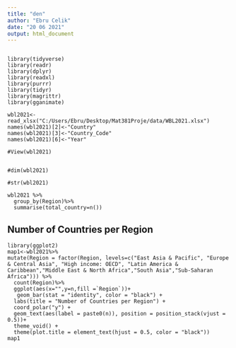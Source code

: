 ```yaml
---
title: "den"
author: "Ebru Celik"
date: "20 06 2021"
output: html_document
---
```

```{r,echo = FALSE,message=FALSE,warning=FALSE}

library(tidyverse)
library(readr)
library(dplyr)
library(readxl)
library(purrr)
library(tidyr)
library(magrittr)
library(gganimate)

wbl2021<-read_xlsx("C:/Users/Ebru/Desktop/Mat381Proje/data/WBL2021.xlsx")
names(wbl2021)[2]<-"Country"
names(wbl2021)[3]<-"Country_Code"
names(wbl2021)[6]<-"Year"

#View(wbl2021)


```
```{r,echo = FALSE,message=FALSE,warning=FALSE}
#dim(wbl2021)
```
```{r,echo = FALSE,message=FALSE,warning=FALSE}
#str(wbl2021)
```
```{r,echo = FALSE,message=FALSE,warning=FALSE,include=FALSE}
wbl2021 %>%
  group_by(Region)%>%
  summarise(total_country=n())
```

## Number of Countries per Region

```{r}
library(ggplot2)
map1<-wbl2021%>%
mutate(Region = factor(Region, levels=c("East Asia & Pacific", "Europe & Central Asia", "High income: OECD", "Latin America & Caribbean","Middle East & North Africa","South Asia","Sub-Saharan Africa"))) %>%
  count(Region)%>%
  ggplot(aes(x="",y=n,fill =`Region`))+
   geom_bar(stat = "identity", color = "black") +
  labs(title = "Number of Countries per Region") +
  coord_polar("y") +
  geom_text(aes(label = paste0(n)), position = position_stack(vjust = 0.5))+
  theme_void() + 
  theme(plot.title = element_text(hjust = 0.5, color = "black"))
map1
```
